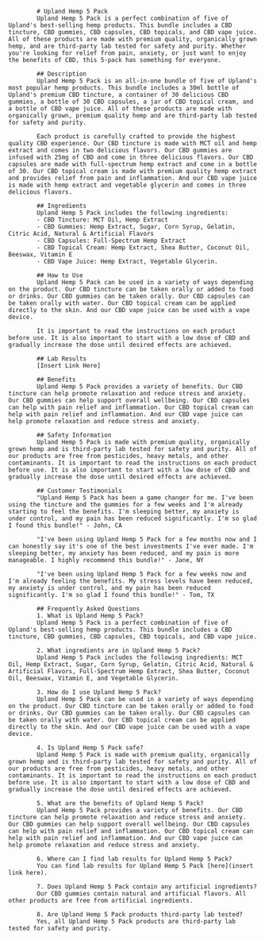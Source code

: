 
            # Upland Hemp 5 Pack
            Upland Hemp 5 Pack is a perfect combination of five of Upland's best-selling hemp products. This bundle includes a CBD tincture, CBD gummies, CBD capsules, CBD topicals, and CBD vape juice. All of these products are made with premium quality, organically grown hemp, and are third-party lab tested for safety and purity. Whether you're looking for relief from pain, anxiety, or just want to enjoy the benefits of CBD, this 5-pack has something for everyone.
            
            ## Description
            Upland Hemp 5 Pack is an all-in-one bundle of five of Upland's most popular hemp products. This bundle includes a 30ml bottle of Upland's premium CBD tincture, a container of 30 delicious CBD gummies, a bottle of 30 CBD capsules, a jar of CBD topical cream, and a bottle of CBD vape juice. All of these products are made with organically grown, premium quality hemp and are third-party lab tested for safety and purity. 
            
            Each product is carefully crafted to provide the highest quality CBD experience. Our CBD tincture is made with MCT oil and hemp extract and comes in two delicious flavors. Our CBD gummies are infused with 25mg of CBD and come in three delicious flavors. Our CBD capsules are made with full-spectrum hemp extract and come in a bottle of 30. Our CBD topical cream is made with premium quality hemp extract and provides relief from pain and inflammation. And our CBD vape juice is made with hemp extract and vegetable glycerin and comes in three delicious flavors. 
            
            ## Ingredients
            Upland Hemp 5 Pack includes the following ingredients:
            - CBD Tincture: MCT Oil, Hemp Extract
            - CBD Gummies: Hemp Extract, Sugar, Corn Syrup, Gelatin, Citric Acid, Natural & Artificial Flavors
            - CBD Capsules: Full-Spectrum Hemp Extract
            - CBD Topical Cream: Hemp Extract, Shea Butter, Coconut Oil, Beeswax, Vitamin E
            - CBD Vape Juice: Hemp Extract, Vegetable Glycerin.
            
            ## How to Use
            Upland Hemp 5 Pack can be used in a variety of ways depending on the product. Our CBD tincture can be taken orally or added to food or drinks. Our CBD gummies can be taken orally. Our CBD capsules can be taken orally with water. Our CBD topical cream can be applied directly to the skin. And our CBD vape juice can be used with a vape device.
            
            It is important to read the instructions on each product before use. It is also important to start with a low dose of CBD and gradually increase the dose until desired effects are achieved.
            
            ## Lab Results
            [Insert Link Here]
            
            ## Benefits
            Upland Hemp 5 Pack provides a variety of benefits. Our CBD tincture can help promote relaxation and reduce stress and anxiety. Our CBD gummies can help support overall wellbeing. Our CBD capsules can help with pain relief and inflammation. Our CBD topical cream can help with pain relief and inflammation. And our CBD vape juice can help promote relaxation and reduce stress and anxiety. 
            
            ## Safety Information
            Upland Hemp 5 Pack is made with premium quality, organically grown hemp and is third-party lab tested for safety and purity. All of our products are free from pesticides, heavy metals, and other contaminants. It is important to read the instructions on each product before use. It is also important to start with a low dose of CBD and gradually increase the dose until desired effects are achieved. 
            
            ## Customer Testimonials
            "Upland Hemp 5 Pack has been a game changer for me. I've been using the tincture and the gummies for a few weeks and I'm already starting to feel the benefits. I'm sleeping better, my anxiety is under control, and my pain has been reduced significantly. I'm so glad I found this bundle!" - John, CA 
            
            "I've been using Upland Hemp 5 Pack for a few months now and I can honestly say it's one of the best investments I've ever made. I'm sleeping better, my anxiety has been reduced, and my pain is more manageable. I highly recommend this bundle!" - Jane, NY 
            
            "I've been using Upland Hemp 5 Pack for a few weeks now and I'm already feeling the benefits. My stress levels have been reduced, my anxiety is under control, and my pain has been reduced significantly. I'm so glad I found this bundle!" - Tom, TX 
            
            ## Frequently Asked Questions
            1. What is Upland Hemp 5 Pack?
            Upland Hemp 5 Pack is a perfect combination of five of Upland's best-selling hemp products. This bundle includes a CBD tincture, CBD gummies, CBD capsules, CBD topicals, and CBD vape juice.
            
            2. What ingredients are in Upland Hemp 5 Pack?
            Upland Hemp 5 Pack includes the following ingredients: MCT Oil, Hemp Extract, Sugar, Corn Syrup, Gelatin, Citric Acid, Natural & Artificial Flavors, Full-Spectrum Hemp Extract, Shea Butter, Coconut Oil, Beeswax, Vitamin E, and Vegetable Glycerin. 
            
            3. How do I use Upland Hemp 5 Pack?
            Upland Hemp 5 Pack can be used in a variety of ways depending on the product. Our CBD tincture can be taken orally or added to food or drinks. Our CBD gummies can be taken orally. Our CBD capsules can be taken orally with water. Our CBD topical cream can be applied directly to the skin. And our CBD vape juice can be used with a vape device.
            
            4. Is Upland Hemp 5 Pack safe?
            Upland Hemp 5 Pack is made with premium quality, organically grown hemp and is third-party lab tested for safety and purity. All of our products are free from pesticides, heavy metals, and other contaminants. It is important to read the instructions on each product before use. It is also important to start with a low dose of CBD and gradually increase the dose until desired effects are achieved. 
            
            5. What are the benefits of Upland Hemp 5 Pack?
            Upland Hemp 5 Pack provides a variety of benefits. Our CBD tincture can help promote relaxation and reduce stress and anxiety. Our CBD gummies can help support overall wellbeing. Our CBD capsules can help with pain relief and inflammation. Our CBD topical cream can help with pain relief and inflammation. And our CBD vape juice can help promote relaxation and reduce stress and anxiety. 
            
            6. Where can I find lab results for Upland Hemp 5 Pack?
            You can find lab results for Upland Hemp 5 Pack [here](insert link here).
            
            7. Does Upland Hemp 5 Pack contain any artificial ingredients?
            Our CBD gummies contain natural and artificial flavors. All other products are free from artificial ingredients.
            
            8. Are Upland Hemp 5 Pack products third-party lab tested?
            Yes, all Upland Hemp 5 Pack products are third-party lab tested for safety and purity.